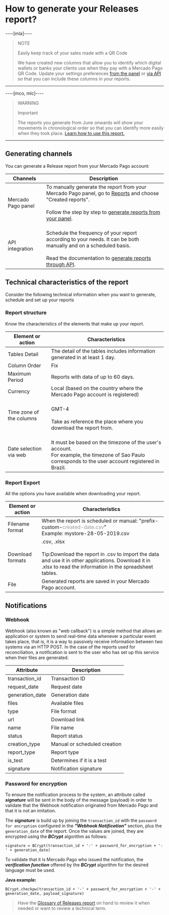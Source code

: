 # How to generate your Releases report?

----[mla]----
> NOTE
>
> Easily keep track of your sales made with a QR Code
>
> We have created new columns that allow you to identify which digital wallets or banks your clients use when they pay with a Mercado Pago QR Code. Update your settings preferences [from the panel](https://www.mercadopago[FAKER][URL][DOMAIN]/balance/reports/release/settings) or [via API](/developers/en/guides/additional-content/reports/released-money/api) so that you can include these columns in your reports.

------------
----[mco, mlc]----
> WARNING
>
> Important
>
> The reports you generate from June onwards will show your movements in chronological order so that you can identify more easily when they took place. [Learn how to use this report.](https://www.mercadopago[FAKER][URL][DOMAIN]/balance/reports/release/settings)

------------

## Generating channels

You can generate a Release report from your Mercado Pago account:

| Channels | Description |
| --- | --- |
| Mercado Pago panel | To manually generate the report from your Mercado Pago panel, go to [Reports](https://www.mercadopago[FAKER][URL][DOMAIN]/movements) and choose "Created reports".<br/><br/>Follow the step by step to [generate reports from your panel](https://www.mercadopago[FAKER][URL][DOMAIN]/developers/en/guides/additional-content/reports/released-money/panel).|
| API integration | <br/>Schedule the frequency of your report according to your needs. It can be both manually and on a scheduled basis.<br/><br/>Read the documentation to [generate reports through API](https://www.mercadopago[FAKER][URL][DOMAIN]/developers/en/guides/additional-content/reports/released-money/api).|

## Technical characteristics of the report

Consider the following technical information when you want to generate, schedule and set up your reports

### Report structure

Know the characteristics of the elements that make up your report.

| Element or action | Characteristics |
| --- | --- |
| Tables Detail | The detail of the tables includes information generated in at least 1 day. |
| Column Order | Fix |
| Maximum Period | Reports with data of up to 60 days. |
| Currency | Local (based on the country where the Mercado Pago account is registered) |
| Time zone of the columns | <br/> GMT-4 <br/> <br/> Take as reference the place where you download the report from. |
| Date selection via web | <br/> It must be based on the timezone of the user's account. <br/> For example, the timezone of Sao Paulo corresponds to the user account registered in Brazil. |

### Report Export

All the options you have available when downloading your report.

| Element or action | Characteristics |
| --- | --- |
| Filename format | When the report is scheduled or manual: "prefix-custom-<span style='color:#999999;'>created-date.csv</span>" <br/> Example: mystore-28-05-2019.csv |
| Download formats | .csv, .xlsx <br/><br/>Tip:Download the report in .csv to import the data and use it in other applications. Download it in .xlsx to read the information in the spreadsheet tables. |
| File | Generated reports are saved in your Mercado Pago account. |

## Notifications

### Webhook

Webhook (also known as "web callback") is a simple method that allows an application or system to send real-time data whenever a particular event takes place, that is, it is a way to passively receive information between two systems via an HTTP POST. In the case of the reports used for reconciliation, a notification is sent to the user who has set up this service when their files are generated.

| Attribute       | Description                  |
|-----------------|------------------------------|
| transaction_id  | Transaction ID               |
| request_date    | Request date                 |
| generation_date | Generation date              |
| files           | Available files              |
| type            | File format                  |
| url             | Download link                |
| name            | File name                    |
| status          | Report status                |
| creation_type   | Manual or scheduled creation |
| report_type     | Report type                  |
| is_test         | Determines if it is a test   |
| signature       | Notification signature       |

### Password for encryption

To ensure the notification process to the system, an attribute called **_signature_** will be sent in the body of the message (payload) in order to validate that the Webhook notification originated from Mercado Pago and that it is not an imitation.

The **_signature_** is build up by joining the `transaction_id` with the `password for encryption` configured in the **_"Webhook Notification"_** section, plus the `generation_date` of the report. Once the values are joined, they are encrypted using the **_BCrypt_** algorithm as follows:

`signature = BCrypt(transaction_id + '-' + password_for_encryption + '-' + generation_date)`

To validate that it is Mercado Pago who issued the notification, the **_verification function_** offered by the **_BCrypt_** algorithm for the desired language must be used.

**Java example:**

`BCrypt.checkpw(transaction_id + '-' + password_for_encryption + '-' + generation_date, payload_signature)`

> Have the [Glossary of Releases report](https://www.mercadopago[FAKER][URL][DOMAIN]/developers/en/guides/additional-content/reports/released-money/glossary) on hand to review it when needed or want to review a technical term.